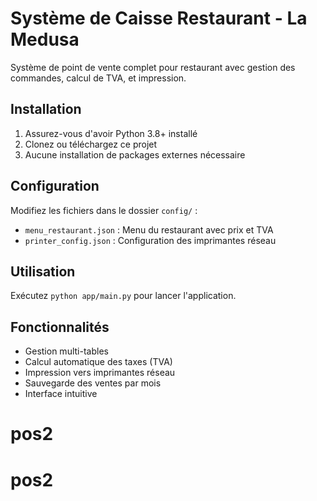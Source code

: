 # Système de Caisse Restaurant - La Medusa

Système de point de vente complet pour restaurant avec gestion des commandes, calcul de TVA, et impression.

## Installation

1. Assurez-vous d'avoir Python 3.8+ installé
2. Clonez ou téléchargez ce projet
3. Aucune installation de packages externes nécessaire

## Configuration

Modifiez les fichiers dans le dossier `config/` :
- `menu_restaurant.json` : Menu du restaurant avec prix et TVA
- `printer_config.json` : Configuration des imprimantes réseau

## Utilisation

Exécutez `python app/main.py` pour lancer l'application.

## Fonctionnalités

- Gestion multi-tables
- Calcul automatique des taxes (TVA)
- Impression vers imprimantes réseau
- Sauvegarde des ventes par mois
- Interface intuitive
# pos2
# pos2
